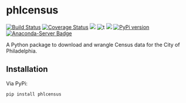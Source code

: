 # phlcensus

[![Build Status](https://travis-ci.org/PhiladelphiaController/phlcensus.svg?branch=master)](https://travis-ci.org/PhiladelphiaController/phlcensus)
[![Coverage Status](https://coveralls.io/repos/github/PhiladelphiaController/phlcensus/badge.svg?branch=master)](https://coveralls.io/github/PhiladelphiaController/phlcensus?branch=master)
[![](https://img.shields.io/badge/python-3.6+-blue.svg)](https://www.python.org/download/releases/3.6.0/)
![t](https://img.shields.io/badge/status-stable-green.svg)
[![](https://img.shields.io/github/license/PhiladelphiaController/phlcensus.svg)](https://github.com/PhiladelphiaController/phlcensus/blob/master/LICENSE)
[![PyPi version](https://img.shields.io/pypi/v/phlcensus.svg)](https://pypi.python.org/pypi/phlcensus/)
[![Anaconda-Server Badge](https://anaconda.org/controllerphl/phlcensus/badges/version.svg)](https://anaconda.org/controllerphl/phlcensus)

A Python package to download and wrangle Census data for the City of Philadelphia.

## Installation

Via PyPi:

```
pip install phlcensus
```

